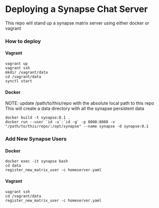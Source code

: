 Deploying a Synapse Chat Server
==============

This repo will stand up a synapse matrix server using either docker or vagrant

### How to deploy

#### Vagrant

```
vagrant up
vagrant ssh
mkdir /vagrant/data
cd /vagrant/data
synctl start
 ```
 
 #### Docker
 NOTE: update /path/to/this/repo with the absolute local path to this repo
 This will create a data directory with all the synapse persistent data
 ```
 docker build -t synapse:0.1 .
 docker run --user `id -u`:`id -g` -p 8008:8008 -v "/path/to/this/repo/:/opt/synapse" --name synapse -d synapse:0.1
```


### Add New Synapse Users

#### Docker
```
docker exec -it synapse bash
cd data
register_new_matrix_user -c homeserver.yaml
```

#### Vagrant
```
vagrant ssh
cd /vagrant/data
register_new_matrix_user -c homeserver.yaml
```
